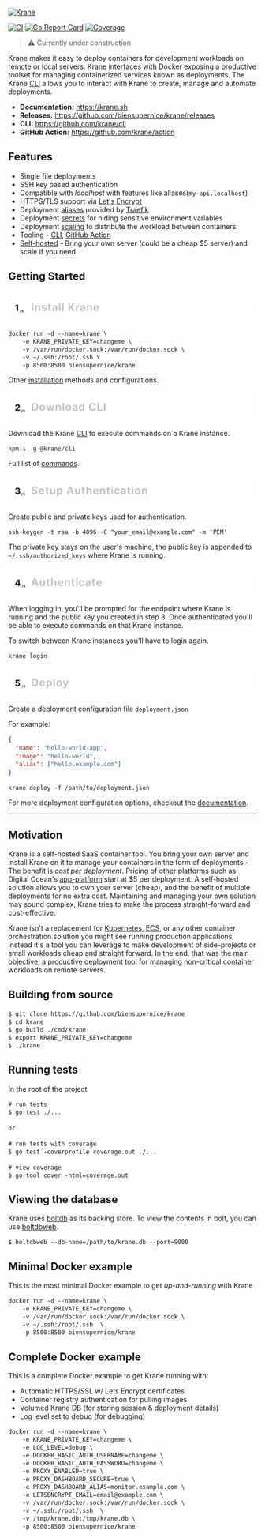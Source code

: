 [![Krane](https://res.cloudinary.com/biensupernice/image/upload/v1602474802/Marketing_-_Krane_dj2y9e.png)](https://krane.sh)

[![CI](https://github.com/biensupernice/krane/workflows/CI/badge.svg?branch=master)](https://github.com/biensupernice/krane/actions)
[![Go Report Card](https://goreportcard.com/badge/github.com/biensupernice/krane)](https://goreportcard.com/report/github.com/biensupernice/krane)
[![Coverage](https://img.shields.io/codecov/c/github/biensupernice/krane?color=blue)](https://codecov.io/gh/biensupernice/krane)

> ⚠️ Currently under construction

Krane makes it easy to deploy containers for development workloads on remote or local servers. Krane interfaces with Docker exposing a productive toolset for managing containerized services known as deployments. The Krane [CLI](https://www.krane.sh/#/cli) allows you to interact with Krane to create, manage and automate deployments.

- **Documentation:** https://krane.sh
- **Releases:** https://github.com/biensupernice/krane/releases
- **CLI:** https://github.com/krane/cli
- **GitHub Action:** https://github.com/krane/action

## Features

- Single file deployments
- SSH key based authentication
- Compatible with *localhost* with features like aliases(`my-api.localhost`)
- HTTPS/TLS support via [Let's Encrypt](https://letsencrypt.org/)
- Deployment [aliases](https://www.krane.sh/#/deployment-configuration?id=alias) provided by [Traefik](https://traefik.io/traefik/)
- Deployment [secrets](https://www.krane.sh/#/deployment-configuration?id=secrets) for hiding sensitive environment variables
- Deployment [scaling](https://www.krane.sh/#/deployment-configuration?id=scale) to distribute the workload between containers
- Tooling - [CLI](https://github.com/krane/cli), [GitHub Action](https://github.com/krane/action)
- [Self-hosted](#motivation) - Bring your own server (could be a cheap $5 server) and scale if you need

## Getting Started

[![Install Krane](./docs/assets/1-install-krane.png)](https://www.krane.sh/#/installation)

```
docker run -d --name=krane \
    -e KRANE_PRIVATE_KEY=changeme \
    -v /var/run/docker.sock:/var/run/docker.sock \
    -v ~/.ssh:/root/.ssh \
    -p 8500:8500 biensupernice/krane
```

Other [installation](https://www.krane.sh/#/installation) methods and configurations.

[![Download CLI](./docs/assets/2-download-cli.png)](https://www.krane.sh/#/cli)

Download the Krane [CLI](https://www.krane.sh/#/cli) to execute commands on a Krane instance.

```
npm i -g @krane/cli
```

Full list of [commands](https://www.krane.sh/#/cli?id=commands).

![Setup Authentication](./docs/assets/3-setup-authentication.png)

Create public and private keys used for authentication.

```
ssh-keygen -t rsa -b 4096 -C "your_email@example.com" -m 'PEM'
```

The private key stays on the user's machine, the public key is appended to `~/.ssh/authorized_keys` where Krane is running.

[![Authenticate](./docs/assets/4-authentication.png)](https://www.krane.sh/#/cli?id=authenticating)

When logging in, you'll be prompted for the endpoint where Krane is running and the public key you created in step 3. Once authenticated you'll be able to execute commands on that Krane instance.

To switch between Krane instances you'll have to login again.

```
krane login
```

[![Deploy](./docs/assets/5-deploy.png)](https://www.krane.sh/#/cli?id=deploy)

Create a deployment configuration file `deployment.json`

For example:

```json
{
  "name": "hello-world-app",
  "image": "hello-world",
  "alias": ["hello.example.com"]
}
```

```
krane deploy -f /path/to/deployment.json
```

For more deployment configuration options, checkout the [documentation](https://www.krane.sh/#/deployment-configuration).

---

<a name="motivation"></a>

## Motivation

Krane is a self-hosted SaaS container tool. You bring your own server and install Krane on it to manage your containers in the form of deployments - The benefit is *cost per deployment*. Pricing of other platforms such as Digital Ocean's [app-platform](https://www.digitalocean.com/docs/app-platform/) start at $5 per deployment. A self-hosted solution allows you to own your server (cheap), and the benefit of multiple deployments for no extra cost. Maintaining and managing your own solution may sound complex, Krane tries to make the process straight-forward and cost-effective.

Krane isn't a replacement for [Kubernetes](https://kubernetes.io/), [ECS](https://aws.amazon.com/ecs/), or any other container orchestration solution you might see running production applications, instead it's a tool you can leverage to make development of side-projects or small workloads cheap and straight forward. In the end, that was the main objective, a productive deployment tool for managing non-critical container workloads on remote servers.

## Building from source

```
$ git clone https://github.com/biensupernice/krane
$ cd krane
$ go build ./cmd/krane
$ export KRANE_PRIVATE_KEY=changeme
$ ./krane
```

## Running tests

In the root of the project

```
# run tests
$ go test ./...

or

# run tests with coverage
$ go test -coverprofile coverage.out ./...

# view coverage
$ go tool cover -html=coverage.out
```

## Viewing the database

Krane uses [boltdb](https://github.com/etcd-io/bbolt) as its backing store. To view the contents in bolt, you can use [boltdbweb](https://github.com/evnix/boltdbweb).

```
$ boltdbweb --db-name=/path/to/krane.db --port=9000
```

## Minimal Docker example

This is the most minimal Docker example to get *up-and-running* with Krane

```
docker run -d --name=krane \
    -e KRANE_PRIVATE_KEY=changeme \
    -v /var/run/docker.sock:/var/run/docker.sock \
    -v ~/.ssh:/root/.ssh  \
    -p 8500:8500 biensupernice/krane
```

## Complete Docker example

This is a complete Docker example to get Krane running with:

- Automatic HTTPS/SSL w/ Lets Encrypt certificates
- Container registry authentication for pulling images
- Volumed Krane DB (for storing session & deployment details)
- Log level set to debug (for debugging)

```
docker run -d --name=krane \
    -e KRANE_PRIVATE_KEY=changeme \
    -e LOG_LEVEL=debug \
    -e DOCKER_BASIC_AUTH_USERNAME=changeme \
    -e DOCKER_BASIC_AUTH_PASSWORD=changeme \
    -e PROXY_ENABLED=true \
    -e PROXY_DASHBOARD_SECURE=true \
    -e PROXY_DASHBOARD_ALIAS=monitor.example.com \
    -e LETSENCRYPT_EMAIL=email@example.com \
    -v /var/run/docker.sock:/var/run/docker.sock \
    -v ~/.ssh:/root/.ssh  \
    -v /tmp/krane.db:/tmp/krane.db \
    -p 8500:8500 biensupernice/krane
```